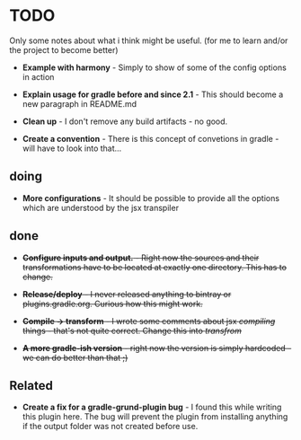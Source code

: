 # TODO

Only some notes about what i think might be useful.
(for me to learn and/or the project to become better)

- **Example with harmony** -
  Simply to show of some of the config options in action

- **Explain usage for gradle before and since 2.1** -
  This should become a new paragraph in README.md

- **Clean up** -
  I don't remove any build artifacts - no good.

- **Create a convention** -
  There is this concept of convetions in gradle - will have to look into that…

## doing

- **More configurations** -
  It should be possible to provide all the options which are understood by the jsx transpiler

## done

- ~~**Configure inputs and output.** -
  Right now the sources and their transformations have to be located at exactly one directory. This has to change.~~

- ~~**Release/deploy** -
  I never released anything to bintray or plugins.gradle.org. Curious how this might work.~~

- ~~**Compile -> transform** -
  I wrote some comments about jsx *compiling* things - that's not quite correct. Change this into *transfrom*~~

- ~~**A more gradle-ish version** -
  right now the version is simply hardcoded - we can do better than that ;)~~


## Related

- **Create a fix for a gradle-grund-plugin bug** -
  I found this while writing this plugin here. The bug will prevent the plugin from installing anything if the output
  folder was not created before use.
